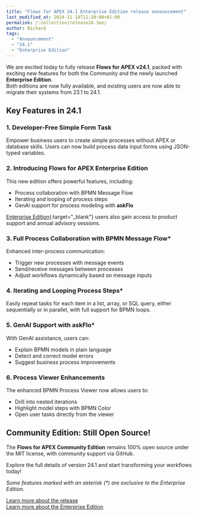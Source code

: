 ```yaml
---
title: "Flows for APEX 24.1 Enterprise Edition release announcement"
last_modified_at: 2024-11-18T11:30:00+01:00
permalink: /:collection/release24.1ee/
author: Richard
tags:
  - "Announcement"
  - "24.1"
  - "Enterprise Edition"
---
```


We are excited today to fully release  **Flows for APEX v24.1**, packed with exciting new features for both the Community and the newly launched **Enterprise Edition**.  
Both editions are now fully available, and existing users are now able to migrate their systems from 23.1 to 24.1.

## Key Features in 24.1

### 1. Developer-Free Simple Form Task
Empower business users to create simple processes without APEX or database skills. Users can now build process data input forms using JSON-typed variables.

### 2. **Introducing Flows for APEX Enterprise Edition**
This new edition offers powerful features, including:
- Process collaboration with BPMN Message Flow
- Iterating and looping of process steps
- GenAI support for process modeling with **askFlo**

[Enterprise Edition](https://flowquest.net/){:target="_blank"} users also gain access to product support and annual advisory sessions.

### 3. Full Process Collaboration with BPMN Message Flow*
Enhanced inter-process communication:
- Trigger new processes with message events
- Send/receive messages between processes
- Adjust workflows dynamically based on message inputs

### 4. Iterating and Looping Process Steps*
Easily repeat tasks for each item in a list, array, or SQL query, either sequentially or in parallel, with full support for BPMN loops.

### 5. GenAI Support with askFlo*
With GenAI assistance, users can:
- Explain BPMN models in plain language
- Detect and correct model errors
- Suggest business process improvements

### 6. Process Viewer Enhancements
The enhanced BPMN Process Viewer now allows users to:
- Drill into nested iterations
- Highlight model steps with BPMN Color
- Open user tasks directly from the viewer

## Community Edition: Still Open Source!
The **Flows for APEX Community Edition** remains 100% open source under the MIT license, with community support via GitHub.


Explore the full details of version 24.1 and start transforming your workflows today!

*Some features marked with an asterisk (\*) are exclusive to the Enterprise Edition.*

[Learn more about the release](https://flowsforapex.org/Flows4APEX241Features/)
<br>[Learn more about the Enterprise Edition](https://flowquest.net)
